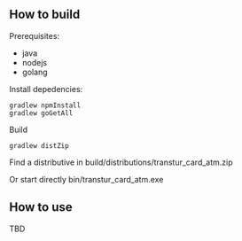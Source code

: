 
## How to build

Prerequisites:
- java
- nodejs
- golang

Install depedencies:
```
gradlew npmInstall
gradlew goGetAll
```

Build
```
gradlew distZip
```

Find a distributive in build/distributions/transtur_card_atm.zip

Or start directly bin/transtur_card_atm.exe


## How to use

TBD
